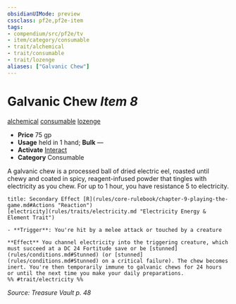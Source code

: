 ```yaml
---
obsidianUIMode: preview
cssclass: pf2e,pf2e-item
tags:
- compendium/src/pf2e/tv
- item/category/consumable
- trait/alchemical
- trait/consumable
- trait/lozenge
aliases: ["Galvanic Chew"]
---
```

# Galvanic Chew *Item 8*  
[alchemical](rules/traits/alchemical.md "Alchemical Item Trait")  [consumable](rules/traits/consumable.md "Consumable Item Trait")  [lozenge](rules/traits/lozenge-tv.md "Lozenge Item Trait")  

- **Price** 75 gp
- **Usage** held in 1 hand; **Bulk** —
- **Activate** [Interact](rules/actions/interact.md)
- **Category** Consumable

A galvanic chew is a processed ball of dried electric eel, roasted until chewy and coated in spicy, reagent-infused powder that tingles with electricity as you chew. For up to 1 hour, you have resistance 5 to electricity.

```ad-embed-ability
title: Secondary Effect [R](rules/core-rulebook/chapter-9-playing-the-game.md#Actions "Reaction")
[electricity](rules/traits/electricity.md "Electricity Energy & Element Trait")  

- **Trigger**: You're hit by a melee attack or touched by a creature

**Effect** You channel electricity into the triggering creature, which must succeed at a DC 24 Fortitude save or be [stunned](rules/conditions.md#Stunned) (or [stunned](rules/conditions.md#Stunned) on a critical failure). The chew becomes inert. You're then temporarily immune to galvanic chews for 24 hours or until the next time you make your daily preparations.  
%% #trait/electricity %%
```

*Source: Treasure Vault p. 48*